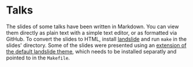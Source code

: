 Talks
=====

The slides of some talks have been written in Markdown.
You can view them directly as plain text with a simple text editor,
or as formatted via GitHub. To convert the slides to HTML, install
[landslide](https://github.com/adamzap/landslide) and run `make` in the
slides' directory. Some of the slides were presented using an [extension of the
default landslide theme](https://github.com/Kaljurand/landslide-themes),
which needs to be installed separatly and pointed to in the `Makefile`.
